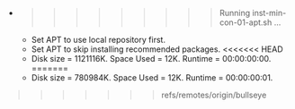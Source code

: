 * >>>>>>>>> Running inst-min-con-01-apt.sh ...
  * Set APT to use local repository first.
  * Set APT to skip installing recommended packages.
<<<<<<< HEAD
  * Disk size = 1121116K. Space Used = 12K. Runtime = 00:00:00:00.
=======
  * Disk size = 780984K. Space Used = 12K. Runtime = 00:00:00:01.
>>>>>>> refs/remotes/origin/bullseye
